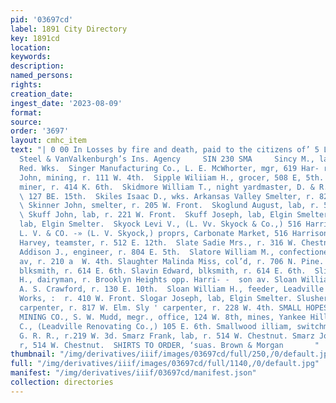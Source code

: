 ```yaml
---
pid: '03697cd'
label: 1891 City Directory
key: 1891cd
location: 
keywords: 
description: 
named_persons: 
rights: 
creation_date: 
ingest_date: '2023-08-09'
format: 
source: 
order: '3697'
layout: cmhc_item
text: "| 0 00 In Losses by fire and death, paid to the citizens of’ 5 Leadville by
  Steel & VanValkenburgh’s Ins. Agency     SIN 230 SMA     Sincy M., lab, Harrison
  Red. Wks.  Singer Manufacturing Co., L. E. McWhorter, mgr, 619 Har- rison av.  Sinnott
  John, mining, r. 111 W. 4th.  Sipple Wiliiam H., grocer, 508 E, 5th.  Sitterle Albert,
  miner, r. 414 K. 6th.  Skidmore William T., night yardmaster, D. & R. G. R. BR.,1x.,
  \ 127 BE. 15th.  Skiles Isaac D., wks. Arkansas Valley Smelter, r. 827 W.  Chestnut.
  \ Skinner John, smelter, r. 205 W. Front.  Skoglund August, lab, r. 517 E. 7th.
  \ Skuff John, lab, r. 221 W. Front.  Skuff Joseph, lab, Elgin Smelter.  Skufza Ferdinand,
  lab, Elgin Smelter.  Skyock Levi V., (L. Vv. Skyock & Co.,) 516 Harrison av.  SKYOCK
  L. V. & CO. -» (L. V. Skyock,) proprs, Carbonate Market, 516 Harrison av.  Slack
  Harvey, teamster, r. 512 E. 12th.  Slate Sadie Mrs., r. 316 W. Chestnut.  Slater
  Addison J., engineer, r. 804 E. 5th.  Slatore William M., confectionery, 418 Harrison
  av, r. 210 a  W. 4th. Slaughter Malinda Miss, col’d, r. 706 N. Pine. Slavin Charles,
  blksmith, r. 614 E. 6th. Slavin Edward, blksmith, r. 614 E. 6th.  Slifer Martin
  H., dairyman, r. Brooklyn Heights opp. Harri- -  son av. Sloan William C., sawyer,
  A. S. Crawford, r. 130 E. 10th.  Sloan William H., feeder, Leadville Public Sampling
  Works, :  r. 410 W. Front. Slogar Joseph, lab, Elgin Smelter. Slusher Taswell HL,
  carpenter, r. 817 W. Elm. Sly ' carpenter, r. 228 W. 4th. SMALL HOPES CONSOLIDATED
  MINING CO., S. W. Mudd, megr., office, 124 W. 8th, mines, Yankee Hill. Smalley Ralph
  C., (Leadville Renovating Co.,) 105 E. 6th. Smallwood illiam, switchman, D. & R.
  G. R. R., r.219 W. 3d. Smarz Frank, lab, r. 514 W. Chestnut. Smarz Joseph, lab,
  r, 514 W. Chestnut.  SHIRTS TO ORDER, ‘suas. Brown & Morgan       "
thumbnail: "/img/derivatives/iiif/images/03697cd/full/250,/0/default.jpg"
full: "/img/derivatives/iiif/images/03697cd/full/1140,/0/default.jpg"
manifest: "/img/derivatives/iiif/03697cd/manifest.json"
collection: directories
---
```

